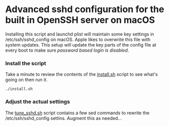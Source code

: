# Advanced sshd configuration for the built in OpenSSH server on macOS
Installing this script and launchd plist will maintain some key settings in /etc/ssh/sshd_config on macOS. Apple likes to overwrite this file with system updates. This setup will update the key parts of the config file at every boot to make sure _password based login is disabled_. 


### Install the script
Take a minute to review the contents of the [install.sh](install.sh) script to see what's going on then run it.
```
./install.sh

```
### Adjust the actual settings
The [tune_sshd.sh](tune_sshd.sh) script contains a few sed commands to rewrite the /etc/ssh/sshd_config settins. Augment this as needed... 

